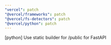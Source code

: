 ```yaml
---
"vercel": patch
"@vercel/frameworks": patch
"@vercel/fs-detectors": patch
"@vercel/python": patch
---
```


[python] Use static builder for /public for FastAPI
